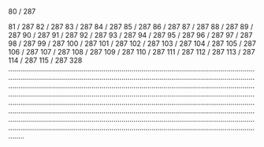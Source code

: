 80 / 287




81 / 287
82 / 287
83 / 287
84 / 287
85 / 287
86 / 287
87 / 287
88 / 287
89 / 287
90 / 287
91 / 287
92 / 287
93 / 287
94 / 287
95 / 287
96 / 287
97 / 287
98 / 287
99 / 287
100 / 287
101 / 287
102 / 287
103 / 287
104 / 287
105 / 287
106 / 287
107 / 287
108 / 287
109 / 287
110 / 287
111 / 287
112 / 287
113 / 287
114 / 287
115 / 287
328
........................................................................................................................................................................................................................................................................................................................................................................................................................................................................................................................................................................................................................................................................................................................................................................................................................................................................................................................................................................................................................................

